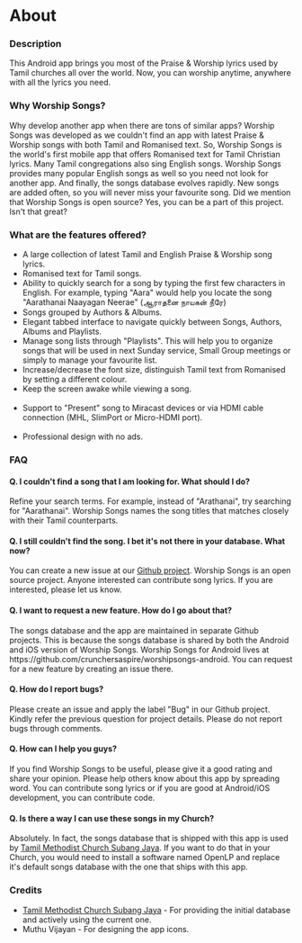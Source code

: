 <html>
<head>
 <meta http-equiv="Content-Type" content="text/html;charset=UTF-8"> 
</head>
<body>
<h1>About</h1>
<h3>Description</h3>
<p>
This Android app brings you most of the Praise & Worship lyrics used by Tamil churches all over the world. Now, you can worship anytime, anywhere with all the lyrics you need.
</p>

<h3>Why Worship Songs?</h3>

<p>
Why develop another app when there are tons of similar apps?
Worship Songs was developed as we couldn't find an app with latest Praise & Worship songs with both Tamil and Romanised text. 
So, Worship Songs is the world's first mobile app that offers Romanised text for Tamil Christian lyrics. 
Many Tamil congregations also sing English songs. Worship Songs provides many popular English songs as well so you need not look for another app. 
And finally, the songs database evolves rapidly. New songs are added often, so you will never miss your favourite song. 
Did we mention that Worship Songs is open source? Yes, you can be a part of this project. Isn't that great?
</p>

<h3>What are the features offered?</h3>
 <ul>
    <li>
        A large collection of latest Tamil and English Praise & Worship song lyrics.
    </li>
    <li>
        Romanised text for Tamil songs.
    </li>
    <li>
        Ability to quickly search for a song by typing the first few characters in English. For example, typing "Aara" would help you locate the song "Aarathanai Naayagan Neerae" (ஆராதனை நாயகன் நீரே)<br>
    </li>
    <li>
        Songs grouped by Authors & Albums. 
    </li>
    <li>
        Elegant tabbed interface to navigate quickly between Songs, Authors, Albums and Playlists.
    </li>
    <li>
        Manage song lists through "Playlists". This will help you to organize songs that will be used in next Sunday service, Small Group meetings or simply to manage your favourite list.
    </li>
    <li>
        Increase/decrease the font size, distinguish Tamil text from Romanised by setting a different colour.
    </li>
    <li>
        Keep the screen awake while viewing a song.
    </li>
    <li>
        Support to "Present" song to Miracast devices or via HDMI cable connection (MHL, SlimPort or Micro-HDMI port).
    </li>
    <li>
        Professional design with no ads.
    </li>
 </ul>

<h3>
FAQ
</h3>

<h4>Q. I couldn't find a song that I am looking for. What should I do?</h4>
<p>
Refine your search terms. For example, instead of "Arathanai", try searching for "Aarathanai". Worship Songs names the song titles that matches closely with their Tamil counterparts.
</p>

<h4>
Q. I still couldn't find the song. I bet it's not there in your database. What now?
</h4>
<p>
You can create a new issue at our <a href="https://github.com/crunchersaspire/worshipsongs-db">Github project</a>. Worship Songs is an open source project. Anyone interested can contribute song lyrics. If you are interested, please let us know.
</p>

<h4>
Q. I want to request a new feature. How do I go about that?
</h4>
<p>
The songs database and the app are maintained in separate Github projects. This is because the songs database is shared by both the Android and iOS version of Worship Songs. Worship Songs for Android lives at https://github.com/crunchersaspire/worshipsongs-android. You can request for a new feature by creating an issue there.
</p>

<h4>
Q. How do I report bugs?
</h4>
<p>
Please create an issue and apply the label "Bug" in our Github project. Kindly refer the previous question for project details. Please do not report bugs through comments.
</p>

<h4>
Q. How can I help you guys?
</h4>
<p>
If you find Worship Songs to be useful, please give it a good rating and share your opinion. Please help others know about this app by spreading word. You can contribute song lyrics or if you are good at Android/iOS development, you can contribute code.
</p>

<h4>
Q. Is there a way I can use these songs in my Church?
</h4>
<p>
Absolutely. In fact, the songs database that is shipped with this app is used by <a href="http://tmcsubangjaya.com"> Tamil Methodist Church Subang Jaya</a>. 
If you want to do that in your Church, you would need to install a software named OpenLP and replace it's default songs database with the one that ships with this app.
</p>

<h3>Credits</h3>

<ul>
 <li><a href="http://tmcsubangjaya.com"> Tamil Methodist Church Subang Jaya</a> -  For providing the initial database and actively using the current one.</li>
 <li>Muthu Vijayan - For designing the app icons.</li>
</ul>

</body>
</html>
